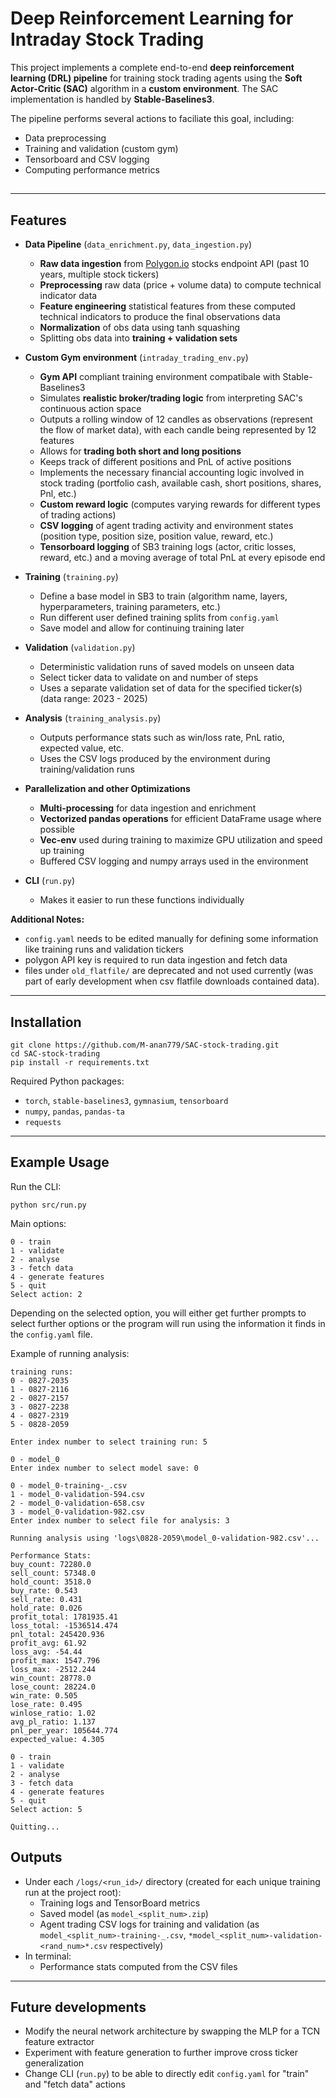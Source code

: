 # Deep Reinforcement Learning for Intraday Stock Trading

This project implements a complete end-to-end **deep reinforcement learning (DRL) pipeline** for training stock trading agents using the **Soft Actor-Critic (SAC)** algorithm in a **custom environment**. The SAC implementation is handled by **Stable-Baselines3**.

The pipeline performs several actions to faciliate this goal, including:
* Data preprocessing
* Training and validation (custom gym)
* Tensorboard and CSV logging
* Computing performance metrics

## 

---

## Features

* **Data Pipeline** (`data_enrichment.py`, `data_ingestion.py`)
  * **Raw data ingestion** from [Polygon.io](https://polygon.io) stocks endpoint API (past 10 years, multiple stock tickers)
  * **Preprocessing** raw data (price + volume data) to compute technical indicator data
  * **Feature engineering** statistical features from these computed technical indicators to produce the final observations data
  * **Normalization** of obs data using tanh squashing
  * Splitting obs data into **training + validation sets**
    
* **Custom Gym environment** (`intraday_trading_env.py`)
  * **Gym API** compliant training environment compatibale with Stable-Baselines3
  * Simulates **realistic broker/trading logic** from interpreting SAC's continuous action space
  * Outputs a rolling window of 12 candles as observations (represent the flow of market data), with each candle being represented by 12 features
  * Allows for **trading both short and long positions**
  * Keeps track of different positions and PnL of active positions
  * Implements the necessary financial accounting logic involved in stock trading (portfolio cash, available cash, short positions, shares, Pnl, etc.) 
  * **Custom reward logic** (computes varying rewards for different types of trading actions)
  * **CSV logging** of agent trading activity and environment states (position type, position size, position value, reward, etc.)
  * **Tensorboard logging** of SB3 training logs (actor, critic losses, reward, etc.) and a moving average of total PnL at every episode end

* **Training** (`training.py`)
  * Define a base model in SB3 to train (algorithm name, layers, hyperparameters, training parameters, etc.)
  * Run different user defined training splits from `config.yaml`
  * Save model and allow for continuing training later
   
* **Validation** (`validation.py`)
  * Deterministic validation runs of saved models on unseen data
  * Select ticker data to validate on and number of steps 
  * Uses a separate validation set of data for the specified ticker(s) (data range: 2023 - 2025)

* **Analysis** (`training_analysis.py`)
  * Outputs performance stats such as win/loss rate, PnL ratio, expected value, etc.
  * Uses the CSV logs produced by the environment during training/validation runs
  
* **Parallelization and other Optimizations**
  * **Multi-processing** for data ingestion and enrichment
  * **Vectorized pandas operations** for efficient DataFrame usage where possible
  * **Vec-env** used during training to maximize GPU utilization and speed up training
  * Buffered CSV logging and numpy arrays used in the environment
  
* **CLI** (`run.py`)
  * Makes it easier to run these functions individually
 
**Additional Notes:** 
  * `config.yaml` needs to be edited manually for defining some information like training runs and validation tickers
  * polygon API key is required to run data ingestion and fetch data
  * files under `old_flatfile/` are deprecated and not used currently (was part of early development when csv flatfile downloads contained data).

---

## Installation

```
git clone https://github.com/M-anan779/SAC-stock-trading.git
cd SAC-stock-trading
pip install -r requirements.txt
```

Required Python packages:

* `torch`, `stable-baselines3`, `gymnasium`, `tensorboard`
* `numpy`, `pandas`, `pandas-ta`
* `requests`

---

## Example Usage

Run the CLI:

```
python src/run.py
```

Main options:

```
0 - train
1 - validate
2 - analyse
3 - fetch data
4 - generate features
5 - quit
Select action: 2

```

Depending on the selected option, you will either get further prompts to select further options or the program will run using the information it finds in the `config.yaml` file.

Example of running analysis:

```
training runs: 
0 - 0827-2035
1 - 0827-2116
2 - 0827-2157
3 - 0827-2238
4 - 0827-2319
5 - 0828-2059

Enter index number to select training run: 5

0 - model_0
Enter index number to select model save: 0

0 - model_0-training-_.csv
1 - model_0-validation-594.csv
2 - model_0-validation-658.csv
3 - model_0-validation-982.csv
Enter index number to select file for analysis: 3

Running analysis using 'logs\0828-2059\model_0-validation-982.csv'...

Performance Stats:
buy_count: 72280.0
sell_count: 57348.0
hold_count: 3518.0
buy_rate: 0.543
sell_rate: 0.431
hold_rate: 0.026
profit_total: 1781935.41
loss_total: -1536514.474
pnl_total: 245420.936
profit_avg: 61.92
loss_avg: -54.44
profit_max: 1547.796
loss_max: -2512.244
win_count: 28778.0
lose_count: 28224.0
win_rate: 0.505
lose_rate: 0.495
winlose_ratio: 1.02
avg_pl_ratio: 1.137
pnl_per_year: 105644.774
expected_value: 4.305

0 - train
1 - validate
2 - analyse
3 - fetch data
4 - generate features
5 - quit
Select action: 5

Quitting...
```

## Outputs
* Under each `/logs/<run_id>/` directory (created for each unique training run at the project root):
  * Training logs and TensorBoard metrics
  * Saved model (as `model_<split_num>.zip`)
  * Agent trading CSV logs for training and validation (as `model_<split_num>-training-_.csv`, `*model_<split_num>-validation-<rand_num>*.csv` respectively)
* In terminal:
  * Performance stats computed from the CSV files
---

## Future developments
* Modify the neural network architecture by swapping the MLP for a TCN feature extractor
* Experiment with feature generation to further improve cross ticker generalization
* Change CLI (`run.py`) to be able to directly edit `config.yaml` for "train" and "fetch data" actions
